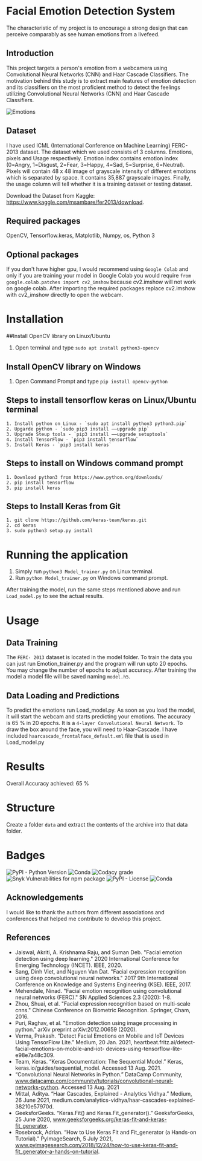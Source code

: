 # Facial Emotion Detection System
The characteristic of my project is to encourage a strong design that can perceive comparably as see human emotions from a livefeed.

## Introduction
This project targets a person's emotion from a webcamera using Convolutional Neural Networks (CNN) and Haar Cascade Classifiers. The motivation behind this study is to extract main features of emotion detection and its classifiers on the most proficient method to detect the feelings utilizing Convolutional Neural Networks (CNN) and Haar Cascade Classifiers.

![Emotions](https://user-images.githubusercontent.com/37297153/129219805-ff818916-db0b-4964-8901-3e9f43f5dc45.png)


## Dataset
I have used ICML (International Conference on Machine Learning) FERC-2013 dataset. The dataset which we used consists of 3 columns. Emotions, pixels and Usage respectively. Emotion index contains emotion index (0=Angry, 1=Disgust, 2=Fear, 3=Happy, 4=Sad, 5=Surprise, 6=Neutral).
Pixels will contain 48 x 48 image of grayscale intensity of different emotions which is separated by space. It contains 35,887 grayscale images.
Finally, the usage column will tell whether it is a training dataset or testing dataset.

Download the Dataset from Kaggle: https://www.kaggle.com/msambare/fer2013/download.


## Required packages
OpenCV, Tensorflow.keras, Matplotlib, Numpy, os, Python 3

## Optional packages
If you don't have higher gpu, I would recommend using `Google Colab` and only if you are training your model in Google Colab you would require `from google.colab.patches import cv2_imshow` because cv2.imshow will not work on google colab. After importing the required packages replace cv2.imshow with cv2_imshow directly to open the webcam.


# Installation

##Install OpenCV library on Linux/Ubuntu

1. Open terminal and type `sudo apt install python3-opencv`

## Install OpenCV library on Windows

1. Open Command Prompt and type `pip install opencv-python`

## Steps to install tensorflow keras on Linux/Ubuntu terminal
```
1. Install python on Linux - `sudo apt install python3 python3.pip`
2. Upgarde python - `sudo pip3 install ––upgrade pip`
3. Upgrade Steup tools - `pip3 install ––upgrade setuptools`
4. Install TensorFlow - `pip3 install tensorflow`
5. Install Keras - `pip3 install keras`
```
## Steps to install on Windows command prompt
```
1. Download python3 from https://www.python.org/downloads/
2. pip install tensorflow
3. pip install keras
```

## Steps to Install Keras from Git
```
1. git clone https://github.com/keras-team/keras.git
2. cd keras
3. sudo python3 setup.py install
```

# Running the application

1. Simply run `python3 Model_trainer.py` on Linux terminal.
2. Run `python Model_trainer.py` on Windows command prompt.

After training the model, run the same steps mentioned above and run `Load_model.py` to see the actual results. 

# Usage 
## Data Training
The `FERC- 2013` dataset is located in the model folder. To train the data you can just run Emotion_trainer.py and the program will run upto 20 epochs. You may change the number of epochs to adjust accuracy. After training the model a model file will be saved naming `model.h5`.


## Data Loading and Predictions
To predict the emotions run Load_model.py. As soon as you load the model, it will start the webcam and starts predicting your emotions. The accuracy is 65 % in 20 epochs. It is a `4-layer Convolutional Neural Network`. To draw the box around the face, you will need to Haar-Cascade. I have included `haarcascade_frontalface_default.xml` file that is used in Load_model.py


# Results
Overall Accuracy achieved: 65 %

# Structure
Create a folder `data` and extract the contents of the archive into that data folder. 

# Badges
![PyPI - Python Version](https://img.shields.io/pypi/pyversions/Django)
![Conda](https://img.shields.io/conda/pn/conda-forge/py?color=gre)
![Codacy grade](https://img.shields.io/codacy/grade/a994873f30d045b9b4b83606c3eb3498)
![Snyk Vulnerabilities for npm package](https://img.shields.io/snyk/vulnerabilities/npm/mocha)
![PyPI - License](https://img.shields.io/pypi/l/Django)
![Conda](https://img.shields.io/conda/v/conda-forge/python)

## Acknowledgements
I would like to thank the authors from different associations and conferences that helped me contribute to develop this project. 

## References
* Jaiswal, Akriti, A. Krishnama Raju, and Suman Deb. "Facial emotion detection using deep learning." 2020 International Conference for Emerging Technology (INCET). IEEE, 2020.
* Sang, Dinh Viet, and Nguyen Van Dat. "Facial expression recognition using deep convolutional neural networks." 2017 9th International Conference on Knowledge and Systems   Engineering (KSE). IEEE, 2017.
* Mehendale, Ninad. "Facial emotion recognition using convolutional neural networks (FERC)." SN Applied Sciences 2.3 (2020): 1-8.
* Zhou, Shuai, et al. "Facial expression recognition based on multi-scale cnns." Chinese Conference on Biometric Recognition. Springer, Cham, 2016.
* Puri, Raghav, et al. "Emotion detection using image processing in python." arXiv preprint arXiv:2012.00659 (2020).
* Verma, Prakash. “Detect Facial Emotions on Mobile and IoT Devices Using TensorFlow Lite.” Medium, 20 Jan. 2021, heartbeat.fritz.ai/detect-facial-emotions-on-mobile-and-iot- devices-using-tensorflow-lite-e98e7a48c309.
* Team, Keras. “Keras Documentation: The Sequential Model.” Keras, keras.io/guides/sequential_model. Accessed 13 Aug. 2021.
* “Convolutional Neural Networks in Python.” DataCamp Community, www.datacamp.com/community/tutorials/convolutional-neural-networks-python. Accessed 13 Aug. 2021
* Mittal, Aditya. “Haar Cascades, Explained - Analytics Vidhya.” Medium, 26 June 2021, medium.com/analytics-vidhya/haar-cascades-explained-38210e57970d.
* GeeksforGeeks. “Keras.Fit() and Keras.Fit_generator().” GeeksforGeeks, 25 June 2020, www.geeksforgeeks.org/keras-fit-and-keras-fit_generator.
* Rosebrock, Adrian. “How to Use Keras Fit and Fit_generator (a Hands-on Tutorial).” PyImageSearch, 5 July 2021, www.pyimagesearch.com/2018/12/24/how-to-use-keras-fit-and-fit_generator-a-hands-on-tutorial.

